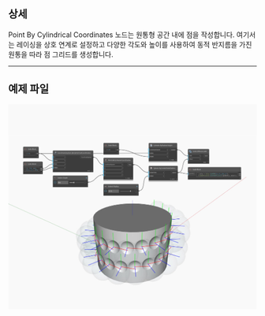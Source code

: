 <!--- Autodesk.DesignScript.Geometry.CoordinateSystem.ByCylindricalCoordinates --->
<!--- HJVNQTWA5OIN3IEMTVCDNHS4EDEZD7QGICLE5I7LFBSR5XR6NZXQ --->
## 상세
Point By Cylindrical Coordinates 노드는 원통형 공간 내에 점을 작성합니다. 여기서는 레이싱을 상호 연계로 설정하고 다양한 각도와 높이를 사용하여 동적 반지름을 가진 원통을 따라 점 그리드를 생성합니다.
___
## 예제 파일

![ByCylindricalCoordinates](./HJVNQTWA5OIN3IEMTVCDNHS4EDEZD7QGICLE5I7LFBSR5XR6NZXQ_img.jpg)

